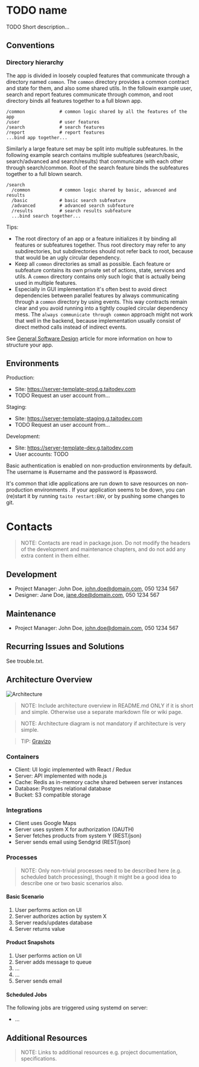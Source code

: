 # TODO name

TODO Short description...

## Conventions

### Directory hierarchy

The app is divided in loosely coupled features that communicate through a directory named `common`. The `common` directory provides a common contract and state for them, and also some shared utils. In the followin example user, search and report features communicate through common, and root directory binds all features together to a full blown app.

    /common             # common logic shared by all the features of the app
    /user               # user features
    /search             # search features
    /report             # report features
    ...bind app together...

Similarly a large feature set may be split into multiple subfeatures. In the following example search contains multiple subfeatures (search/basic, search/advanced and search/results) that communicate with each other through search/common. Root of the search feature binds the subfeatures together to a full blown search.

    /search
      /common           # common logic shared by basic, advanced and results
      /basic            # basic search subfeature
      /advanced         # advanced search subfeature
      /results          # search results subfeature
      ...bind search together...

Tips:
* The root directory of an app or a feature initializes it by binding all features or subfeatures together. Thus root directory may refer to any subdirectories, but subdirectories should not refer back to root, because that would be an ugly circular dependency.
* Keep all `common` directories as small as possible. Each feature or subfeature contains its own private set of actions, state, services and utils. A `common` directory contains only such logic that is actually being used in multiple features.
* Especially in GUI implementation it's often best to avoid direct dependencies between parallel features by always communicating through a `common` directory by using events. This way contracts remain clear and you avoid running into a tightly coupled circular dependency mess. The `always communicate through common` approach might not work that well in the backend, because implementation usually consist of direct method calls instead of indirect events.

See [General Software Design](https://github.com/TaitoUnited/taito/wiki/General-Software-Design) article for more information on how to structure your app.

## Environments

Production:

* Site: https://server-template-prod.g.taitodev.com
* TODO Request an user account from...

Staging:

* Site: https://server-template-staging.g.taitodev.com
* TODO Request an user account from...

Development:

* Site: https://server-template-dev.g.taitodev.com
* User accounts: TODO

Basic authentication is enabled on non-production environments by default. The username is #username and the password is #password.

It's common that idle applications are run down to save resources on non-production environments . If your application seems to be down, you can (re)start it by running `taito restart:ENV`, or by pushing some changes to git.

# Contacts

> NOTE: Contacts are read in package.json. Do not modify the headers of the development and maintenance chapters, and do not add any extra content in them either.

## Development

* Project Manager: John Doe, john.doe@domain.com, 050 1234 567
* Designer: Jane Doe, jane.doe@domain.com, 050 1234 567

## Maintenance

* Project Manager: John Doe, john.doe@domain.com, 050 1234 567

## Recurring Issues and Solutions

See trouble.txt.

## Architecture Overview

![Architecture](http://static3.creately.com/blog/wp-content/uploads/2012/07/AWS-architecture-basic.png)

> NOTE: Include architecture overview in README.md ONLY if it is short and simple. Otherwise use a separate markdown file or wiki page.

> NOTE: Architecture diagram is not mandatory if architecture is very simple.

> TIP: [Gravizo](www.gravizo.com)

### Containers

* Client: UI logic implemented with React / Redux
* Server: API implemented with node.js
* Cache: Redis as in-memory cache shared between server instances
* Database: Postgres relational database
* Bucket: S3 compatible storage

### Integrations

* Client uses Google Maps
* Server uses system X for authorization (OAUTH)
* Server fetches products from system Y (REST/json)
* Server sends email using Sendgrid (REST/json)

### Processes

> NOTE: Only non-trivial processes need to be described here (e.g. scheduled batch processing), though it might be a good idea to describe one or two basic scenarios also.

#### Basic Scenario

1. User performs action on UI
2. Server authorizes action by system X
3. Server reads/updates database
4. Server returns value

#### Product Snapshots

1. User performs action on UI
2. Server adds message to queue
5. ...
6. ...
7. Server sends email

#### Scheduled Jobs

The following jobs are triggered using systemd on server:
* ...

## Additional Resources

> NOTE: Links to additional resources e.g. project documentation, specifications.
